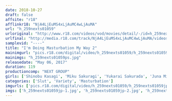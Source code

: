 ```yaml
---
date: 2018-10-27
draft: false
affsite: "r18"
afflinkr18: "NjA4LjEuMS4xLjAuMC4wLjAuMA"
url: "h_259nexts01059"
urloriginal: "http://www.r18.com/videos/vod/movies/detail/-/id=h_259nexts01059"
urlfinal: "http://media.r18.com/track/NjA4LjEuMS4xLjAuMC4wLjAuMA/videos/vod/movies/detail/-/id=h_259nexts01059"
samplevid: "----"
title: "I'm Doing Masturbation My Way 2"
mainimgurl: "pics.r18.com/digital/video/h_259nexts01059/h_259nexts01059ps.jpg"
mainimgs: "h_259nexts01059ps.jpg"
releasedate: "May 06, 2017"
duration: 119
productioncomp: "NEXT GROUP"
girls: ['Shinobu Kasagi', 'Miku Sakuragi', 'Yukarai Sakurada', 'Juna Mitsumori', 'Wakana Itsuki', 'Azusa Akiba', 'Risa Hoshi', 'Sayaka Tsutsumi', 'Ako Tomari', 'Momoko Shirakawa']
categories: ['Slut', 'Variety', 'Masturbation']
imgurls: ['pics.r18.com/digital/video/h_259nexts01059/h_259nexts01059jp-1.jpg', 'pics.r18.com/digital/video/h_259nexts01059/h_259nexts01059jp-2.jpg', 'pics.r18.com/digital/video/h_259nexts01059/h_259nexts01059jp-3.jpg', 'pics.r18.com/digital/video/h_259nexts01059/h_259nexts01059jp-4.jpg', 'pics.r18.com/digital/video/h_259nexts01059/h_259nexts01059jp-5.jpg', 'pics.r18.com/digital/video/h_259nexts01059/h_259nexts01059jp-6.jpg', 'pics.r18.com/digital/video/h_259nexts01059/h_259nexts01059jp-7.jpg', 'pics.r18.com/digital/video/h_259nexts01059/h_259nexts01059jp-8.jpg', 'pics.r18.com/digital/video/h_259nexts01059/h_259nexts01059jp-9.jpg', 'pics.r18.com/digital/video/h_259nexts01059/h_259nexts01059jp-10.jpg', 'pics.r18.com/digital/video/h_259nexts01059/h_259nexts01059jp-11.jpg', 'pics.r18.com/digital/video/h_259nexts01059/h_259nexts01059jp-12.jpg', 'pics.r18.com/digital/video/h_259nexts01059/h_259nexts01059jp-13.jpg', 'pics.r18.com/digital/video/h_259nexts01059/h_259nexts01059jp-14.jpg', 'pics.r18.com/digital/video/h_259nexts01059/h_259nexts01059jp-15.jpg', 'pics.r18.com/digital/video/h_259nexts01059/h_259nexts01059jp-16.jpg', 'pics.r18.com/digital/video/h_259nexts01059/h_259nexts01059jp-17.jpg', 'pics.r18.com/digital/video/h_259nexts01059/h_259nexts01059jp-18.jpg', 'pics.r18.com/digital/video/h_259nexts01059/h_259nexts01059jp-19.jpg', 'pics.r18.com/digital/video/h_259nexts01059/h_259nexts01059jp-20.jpg']
imgs: ['h_259nexts01059jp-1.jpg', 'h_259nexts01059jp-2.jpg', 'h_259nexts01059jp-3.jpg', 'h_259nexts01059jp-4.jpg', 'h_259nexts01059jp-5.jpg', 'h_259nexts01059jp-6.jpg', 'h_259nexts01059jp-7.jpg', 'h_259nexts01059jp-8.jpg', 'h_259nexts01059jp-9.jpg', 'h_259nexts01059jp-10.jpg', 'h_259nexts01059jp-11.jpg', 'h_259nexts01059jp-12.jpg', 'h_259nexts01059jp-13.jpg', 'h_259nexts01059jp-14.jpg', 'h_259nexts01059jp-15.jpg', 'h_259nexts01059jp-16.jpg', 'h_259nexts01059jp-17.jpg', 'h_259nexts01059jp-18.jpg', 'h_259nexts01059jp-19.jpg', 'h_259nexts01059jp-20.jpg']
---
```

